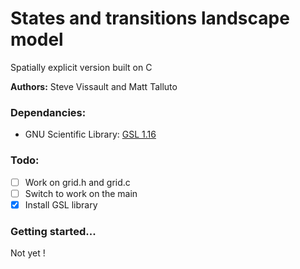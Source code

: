 States and transitions landscape model 
========

Spatially explicit version built on C

**Authors:** Steve Vissault and Matt Talluto

### Dependancies:
    
- GNU Scientific Library: [GSL 1.16](http://www.linuxfromscratch.org/blfs/view/svn/general/gsl.html)

### Todo:

- [ ] Work on grid.h and grid.c
- [ ] Switch to work on the main 
- [x] Install GSL library

### Getting started...

Not yet !
